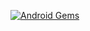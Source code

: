 [![Android Gems](http://www.android-gems.com/badge/AAkira/OkWear.svg?branch=master)](http://www.android-gems.com/lib/AAkira/OkWear)

